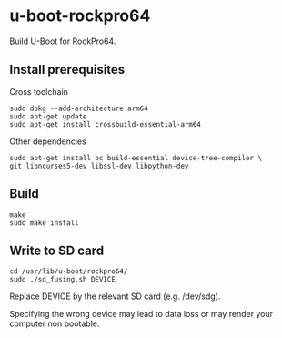 u-boot-rockpro64
================

Build U-Boot for RockPro64.

Install prerequisites
---------------------

Cross toolchain

    sudo dpkg --add-architecture arm64
    sudo apt-get update
    sudo apt-get install crossbuild-essential-arm64

Other dependencies

    sudo apt-get install bc build-essential device-tree-compiler \
    git libncurses5-dev libssl-dev libpython-dev

Build
-----

    make
    sudo make install

Write to SD card
----------------

    cd /usr/lib/u-boot/rockpro64/
    sudo ./sd_fusing.sh DEVICE

Replace DEVICE by the relevant SD card (e.g. /dev/sdg).

Specifying the wrong device may lead to data loss or may render your
computer non bootable.
